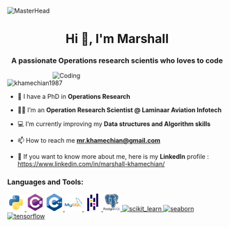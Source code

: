 ![MasterHead](https://media.licdn.com/dms/image/D4D12AQFWHARtcSCJ6g/article-cover_image-shrink_720_1280/0/1683900475931?e=1709769600&v=beta&t=x1GBgIYIfUE_w6DY6SZeHP28HzXf6AsDbfONMjPR3q0)
<h1 align="center">Hi 👋, I'm Marshall</h1>
<h3 align="center">A passionate Operations research scientis who loves to code</h3>
<img align="right" alt="Coding" width="400" src="https://commons.wikimedia.org/wiki/File:Programming123najra.gif">
<p align="left"> <img src="https://komarev.com/ghpvc/?username=khamechian1987&label=Profile%20views&color=0e75b6&style=flat" alt="khamechian1987" /> </p>

- 📖 I have a PhD in **Operations Research**

- 🧑‍💼 I’m an **Operation Research Scientist @ Laminaar Aviation Infotech**

- 💻 I’m currently improving my **Data structures and Algorithm skills**

- 📫 How to reach me **mr.khamechian@gmail.com**

- 🔗 If you want to know more about me, here is my **LinkedIn** profile : https://www.linkedin.com/in/marshall-khamechian/


<p align="left">
</p>

<h3 align="left">Languages and Tools:</h3>
<p align="left"> </a> <a href="https://www.python.org" target="_blank" rel="noreferrer"> <img src="https://raw.githubusercontent.com/devicons/devicon/master/icons/python/python-original.svg" alt="python" width="40" height="40"/> </a> <a href="https://www.w3schools.com/cs/" target="_blank" rel="noreferrer"> <img src="https://raw.githubusercontent.com/devicons/devicon/master/icons/csharp/csharp-original.svg" alt="csharp" width="40" height="40"/></a> <a href="https://www.w3schools.com/cpp/" target="_blank" rel="noreferrer"> <img src="https://raw.githubusercontent.com/devicons/devicon/master/icons/cplusplus/cplusplus-original.svg" alt="cplusplus" width="40" height="40"/>  </a> <a href="https://www.mysql.com/" target="_blank" rel="noreferrer"> <img src="https://raw.githubusercontent.com/devicons/devicon/master/icons/mysql/mysql-original-wordmark.svg" alt="mysql" width="40" height="40"/> </a> <a href="https://pandas.pydata.org/" target="_blank" rel="noreferrer"> <img src="https://raw.githubusercontent.com/devicons/devicon/2ae2a900d2f041da66e950e4d48052658d850630/icons/pandas/pandas-original.svg" alt="pandas" width="40" height="40"/> </a> <a href="https://www.postgresql.org" target="_blank" rel="noreferrer"> <img src="https://raw.githubusercontent.com/devicons/devicon/master/icons/postgresql/postgresql-original-wordmark.svg" alt="postgresql" width="40" height="40"/> <a href="https://scikit-learn.org/" target="_blank" rel="noreferrer"> <img src="https://upload.wikimedia.org/wikipedia/commons/0/05/Scikit_learn_logo_small.svg" alt="scikit_learn" width="40" height="40"/> </a> <a href="https://seaborn.pydata.org/" target="_blank" rel="noreferrer"> <img src="https://seaborn.pydata.org/_images/logo-mark-lightbg.svg" alt="seaborn" width="40" height="40"/> </a> <a href="https://www.tensorflow.org" target="_blank" rel="noreferrer"> <img src="https://www.vectorlogo.zone/logos/tensorflow/tensorflow-icon.svg" alt="tensorflow" width="40" height="40"/> </a> </p>

